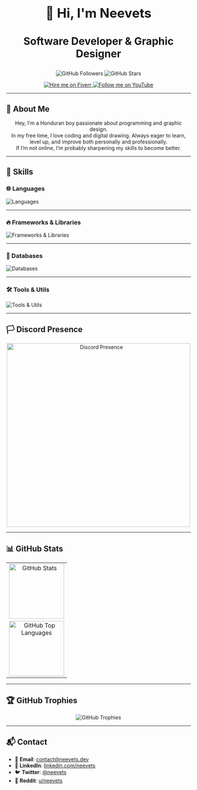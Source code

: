 <h1 align="center" style="font-weight: bold; font-size: 2.5em;">👋 Hi, I'm Neevets</h1>

<h3 align="center" style="font-size: 2.0em;">Software Developer & Graphic Designer</h3>

<p align="center">
  <img src="https://img.shields.io/github/followers/neevets?style=social" alt="GitHub Followers" />
  <img src="https://img.shields.io/github/stars/neevets?style=social" alt="GitHub Stars" />
</p>

<p align="center">
  <a href="https://www.fiverr.com/neevetsio" target="_blank" rel="noopener noreferrer nofollow">
    <img src="https://img.shields.io/badge/Hire%20Me%20on-Fiverr-1DBF73?style=for-the-badge&logo=fiverr&logoColor=white" alt="Hire me on Fiverr" />
  </a>
  <a href="https://www.youtube.com/@neevetsio" target="_blank" rel="noopener noreferrer nofollow">
    <img src="https://img.shields.io/badge/Follow%20me%20on-YouTube-FF0000?style=for-the-badge&logo=youtube&logoColor=white" alt="Follow me on YouTube" />
  </a>
</p>

<hr />

## 📖 About Me  

<p align="center">
  Hey, I’m a Honduran boy passionate about programming and graphic design.<br />
  In my free time, I love coding and digital drawing. Always eager to learn, level up, and improve both personally and professionally.<br />
  If I’m not online, I’m probably sharpening my skills to become better.
</p>

<hr />

## 🔧 Skills  

### 🌐 Languages  
![Languages](https://skillicons.dev/icons?i=cpp,go,rust,ts,py,lua,powershell&perline=8)

---

### 🔥 Frameworks & Libraries  
![Frameworks & Libraries](https://skillicons.dev/icons?i=django,flask,fastapi,opencv,tensorflow,pytorch&perline=8)

---

### 💾 Databases  
![Databases](https://skillicons.dev/icons?i=mysql,sqlite,firebase,redis&perline=8)

---

### 🛠️ Tools & Utils  
![Tools & Utils](https://skillicons.dev/icons?i=git,github,vscode,vscodium,robloxstudio,cmake,obsidian,postman,heroku,vercel,cloudflare,selenium,regex,stackoverflow,figma,blender&perline=8)

<hr />

## 🏳️ Discord Presence  

<p align="center">
  <a href="https://discord.com/users/1366592453498507326" target="_blank" rel="noopener noreferrer nofollow">
    <img src="https://lanyard.cnrad.dev/api/1366592453498507326?borderRadius=20px&idleMessage=AFK%20%E2%80%94%20Feel%20free%20to%20drop%20a%20message&showDisplayName=true&hideDiscrim=true&theme=light" alt="Discord Presence" width="500" />
  </a>
</p>

<hr />

## 📊 GitHub Stats  

<table align="center" width="100%">
  <tr>
    <td align="center" width="100%">
      <img src="https://github-readme-stats.vercel.app/api/?username=neevets&show_icons=true&title_color=000000&text_color=000000&hide_border=true&count_private=true&bg_color=FFFFFF" height="150" alt="GitHub Stats" />
    </td>
  </tr>
  <tr>
    <td align="center" width="100%">
      <img src="https://github-readme-stats.vercel.app/api/top-langs/?username=neevets&layout=compact&title_color=000000&text_color=000000&hide_border=true&count_private=true&bg_color=FFFFFF" height="150" alt="GitHub Top Languages" />
    </td>
  </tr>
</table>

<hr />

## 🏆 GitHub Trophies  

<p align="center">
  <img src="https://github-profile-trophy.vercel.app/?username=neevets&theme=flat&no-bg=false&margin-w=10&margin-h=10&title_color=000000&text_color=000000&bg_color=FFFFFF" alt="GitHub Trophies" />
</p>

<hr />

## 📬 Contact  

- 📧 **Email**: [contact@neevets.dev](mailto:contact@neevets.dev)  
- 💼 **LinkedIn**: [linkedin.com/neevets](https://linkedin.com/neevets)  
- 🐦 **Twitter**: [@neevets](https://twitter.com/neevets)  
- 🧠 **Reddit**: [u/neevets](https://www.reddit.com/user/neevets)
